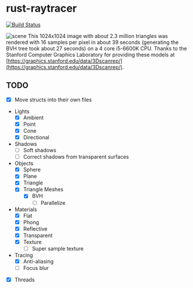 # rust-raytracer
[![Build Status](https://travis-ci.com/ellishg/rust-raytracer.svg?token=g46Mfub8GMWqdPYXVqEs&branch=master)](https://travis-ci.com/ellishg/rust-raytracer)

![scene](media/scene.png)
This 1024x1024 image with about 2.3 million triangles was rendered with 16 samples per pixel in about 39 seconds (generating the BVH tree took about 27 seconds) on a 4 core i5-6600K CPU. Thanks to the Stanford Computer Graphics Laboratory for providing these models  at [https://graphics.stanford.edu/data/3Dscanrep/](https://graphics.stanford.edu/data/3Dscanrep/).

## TODO
- [x] Move structs into their own files
- Lights
  - [x] Ambient
  - [x] Point
  - [x] Cone
  - [x] Directional
- Shadows
  - [ ] Soft shadows
  - [ ] Correct shadows from transparent surfaces
- Objects
  - [x] Sphere
  - [x] Plane
  - [x] Triangle
  - [x] Triangle Meshes
    - [x] BVH
      - [ ] Parallelize
- Materials
  - [x] Flat
  - [x] Phong
  - [x] Reflective
  - [x] Transparent
  - [x] Texture
    - [ ] Super sample texture
- Tracing
  - [x] Anti-aliasing
  - [ ] Focus blur
- [x] Threads
